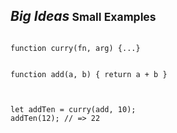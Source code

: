 ## <em>Big Ideas</em><small> Small Examples</small>

<pre class="fragment"><code>
function curry(fn, arg) {...}

</code></pre><pre class="fragment"><code>function add(a, b) { return a + b }

</code></pre><pre class="fragment"><code>let addTen = curry(add, 10);
addTen(12); // => 22

</code></pre>
